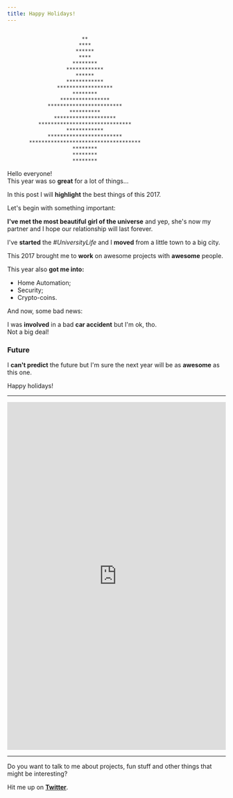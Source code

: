 ```yaml
---
title: Happy Holidays!
---
```


```

                        **                        
                       ****                       
                      ******                      
                       ****                       
                     ********                     
                   ************                   
                      ******                      
                   ************                   
                ******************                
                     ********                     
                 ****************                 
             ************************             
                    **********                    
               ********************               
          ******************************          
                   ************                   
             ************************             
       ************************************       
                     ********                     
                     ********                     
                     ********          
```

Hello everyone!  
This year was so **great** for a lot of things...

In this post I will **highlight** the best things of this 2017.

Let's begin with something important:

**I've met the most beautiful girl of the universe** and yep, she's now my partner and I hope our relationship will last forever.

I've **started** the _#UniversityLife_ and I **moved** from a little town to a big city.

This 2017 brought me to **work** on awesome projects with **awesome** people.

This year also **got me into:**
- Home Automation;
- Security;
- Crypto-coins.

And now, some bad news:

I was **involved** in a bad **car accident** but I'm ok, tho.  
Not a big deal!

### Future

I **can't predict** the future but I'm sure the next year will be as **awesome** as this one.

Happy holidays!

___

<iframe height="800px" width="100%" src="https://repl.it/@EliseoMartelli/Christmas-Tree?lite=true" scrolling="no" frameborder="no" allowtransparency="true" allowfullscreen="true" sandbox="allow-forms allow-pointer-lock allow-popups allow-same-origin allow-scripts allow-modals"></iframe>

___

Do you want to talk to me about projects, fun stuff and other things that might be interesting?

Hit me up on [**Twitter**](http://twitter.com/eliseomartelli).
